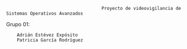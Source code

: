                                         Proyecto de videovigilancia de Sistemas Operativos Avanzados
			
Grupo 01:

        Adrián Estévez Expósito
        Patricia García Rodríguez

 
